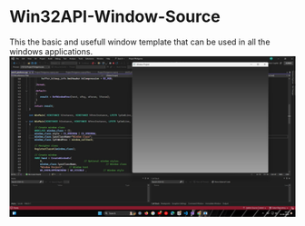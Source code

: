 # Win32API-Window-Source
This the basic and usefull window template that can be used in all the windows applications.
![imgC](assets/image.jpg)
